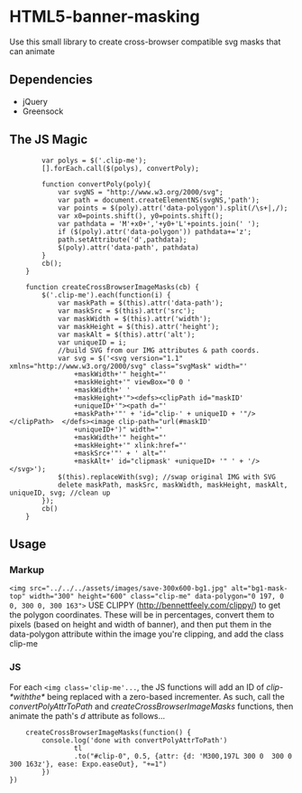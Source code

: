 # HTML5-banner-masking
Use this small library to create cross-browser compatible svg masks that can animate

## Dependencies
* jQuery
* Greensock

## The JS Magic
```function convertPolyAttrToPath(cb) {
		var polys = $('.clip-me');
		[].forEach.call($(polys), convertPoly);

		function convertPoly(poly){
			var svgNS = "http://www.w3.org/2000/svg";
			var path = document.createElementNS(svgNS,'path');
			var points = $(poly).attr('data-polygon').split(/\s+|,/);
			var x0=points.shift(), y0=points.shift();
			var pathdata = 'M'+x0+','+y0+'L'+points.join(' ');
			if ($(poly).attr('data-polygon')) pathdata+='z';
			path.setAttribute('d',pathdata);
			$(poly).attr('data-path', pathdata)
		}
		cb();
	}

	function createCrossBrowserImageMasks(cb) {
		$('.clip-me').each(function(i) {
			var maskPath = $(this).attr('data-path');
			var maskSrc = $(this).attr('src');
			var maskWidth = $(this).attr('width');
			var maskHeight = $(this).attr('height');
			var maskAlt = $(this).attr('alt');
			var uniqueID = i;
			//build SVG from our IMG attributes & path coords.
			var svg = $('<svg version="1.1" xmlns="http://www.w3.org/2000/svg" class="svgMask" width="'
				+maskWidth+'" height="'
				+maskHeight+'" viewBox="0 0 '
				+maskWidth+' '
				+maskHeight+'"><defs><clipPath id="maskID'
				+uniqueID+'"><path d="'
				+maskPath+'"' + 'id="clip-' + uniqueID + '"/></clipPath>  </defs><image clip-path="url(#maskID'
				+uniqueID+')" width="'
				+maskWidth+'" height="'
				+maskHeight+'" xlink:href="'
				+maskSrc+'"' + ' alt="'
				+maskAlt+' id="clipmask' +uniqueID+ '" ' + '/></svg>');
			$(this).replaceWith(svg); //swap original IMG with SVG
			delete maskPath, maskSrc, maskWidth, maskHeight, maskAlt, uniqueID, svg; //clean up
		});
		cb()
	}
```
## Usage
### Markup
`<img src="../../../assets/images/save-300x600-bg1.jpg" alt="bg1-mask-top" width="300" height="600" class="clip-me" data-polygon="0 197, 0 0, 300 0, 300 163">`
USE CLIPPY (http://bennettfeely.com/clippy/) to get the polygon coordinates. These will be in percentages, convert them to pixels (based on height and width of banner), and then put them in the data-polygon attribute within the image you're clipping, and add the class clip-me
### JS
For each `<img class='clip-me'...`, the JS functions will add an ID of *clip-$* with the *$* being replaced with a zero-based incrementer. As such, call the *convertPolyAttrToPath* and *createCrossBrowserImageMasks* functions, then animate the path's *d* attribute as follows... 
```convertPolyAttrToPath(function() {
	createCrossBrowserImageMasks(function() {
		console.log('done with convertPolyAttrToPath')
				tl
				.to("#clip-0", 0.5, {attr: {d: 'M300,197L 300 0  300 0  300 163z'}, ease: Expo.easeOut}, "+=1")
		})
})
```
